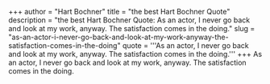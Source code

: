 +++
author = "Hart Bochner"
title = "the best Hart Bochner Quote"
description = "the best Hart Bochner Quote: As an actor, I never go back and look at my work, anyway. The satisfaction comes in the doing."
slug = "as-an-actor-i-never-go-back-and-look-at-my-work-anyway-the-satisfaction-comes-in-the-doing"
quote = '''As an actor, I never go back and look at my work, anyway. The satisfaction comes in the doing.'''
+++
As an actor, I never go back and look at my work, anyway. The satisfaction comes in the doing.
